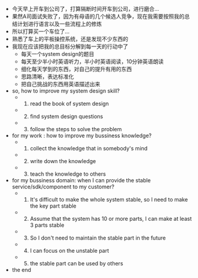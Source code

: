 - 今天早上开车到公司了，打算隔断时间开车到公司，进行磨合...
- 果然A司面试失败了，因为有母语的几个候选人竞争，现在我需要按照我的总结计划进行语言以及一些流程上的修炼
- 所以打算买一个车位了...
- 熟悉了车上的平板操控系统，还是发现不少东西的
- 我现在应该把我的总目标分解到每一天的行动中了
    - 每天一个system design的题目
    - 每天至少半小时英语听力，半小时英语阅读，10分钟英语朗读
    - 细化每天学到的东西，对自己的提升有用的东西
    - 思路清晰，表达标准化
    - 把自己挑战的东西用英语描述出来
- so, how to improve my system design skill?
    - 1. read the book of system design
    - 2. find system design questions
    - 3. follow the steps to solve the problem
- for my work : how to improve my bussiness knowledge?
    - 1. collect the knowledge that in somebody's mind
    - 2. write down the knowledge   
    - 3. teach the knowledge to others
- for my bussiness domain: when I can provide the stable service/sdk/component to my customer?
    - 1. It's difficult to make the whole system stable, so I need to make the key part stable
    - 2. Assume that the system has 10 or more parts, I can make at least 3 parts stable
    - 3. So I don't need to maintain the stable part in the future
    - 4. I can focus on the unstable part
    - 5. the stable part can be used by others
- the end